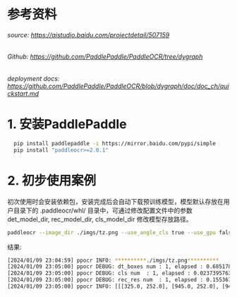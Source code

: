 
# 参考资料

###### source: https://aistudio.baidu.com/projectdetail/507159

###### Github: https://github.com/PaddlePaddle/PaddleOCR/tree/dygraph

###### deployment docs: https://github.com/PaddlePaddle/PaddleOCR/blob/dygraph/doc/doc_ch/quickstart.md


# 1. 安装PaddlePaddle


```bash
  pip install paddlepaddle -i https://mirror.baidu.com/pypi/simple
  pip install "paddleocr>=2.0.1"
```

# 2. 初步使用案例

初次使用时会安装依赖包，安装完成后会自动下载预训练模型，模型默认存放在用户目录下的 .paddleocr/whl/ 目录中，可通过修改配置文件中的参数 det_model_dir, rec_model_dir, cls_model_dir 修改模型存放路径。
```bash
paddleocr --image_dir ./imgs/tz.png --use_angle_cls true --use_gpu false
```

结果:
```bash
[2024/01/09 23:04:59] ppocr INFO: **********./imgs/tz.png**********
[2024/01/09 23:05:00] ppocr DEBUG: dt_boxes num : 1, elapsed : 0.6851787567138672
[2024/01/09 23:05:00] ppocr DEBUG: cls num  : 1, elapsed : 0.02373957633972168
[2024/01/09 23:05:00] ppocr DEBUG: rec_res num  : 1, elapsed : 0.15536737442016602
[2024/01/09 23:05:00] ppocr INFO: [[[325.0, 252.0], [945.0, 252.0], [945.0, 572.0], [325.0, 572.0]], ('特征', 0.9942247867584229)]
```
